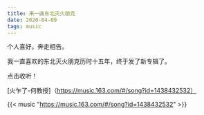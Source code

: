 ```yaml
---
title: 来一曲东北灭火朋克
date: 2020-04-09
tags: music
---
```


个人喜好，奔走相告。

我一直喜欢的东北灭火朋克历时十五年，终于发了新专辑了。

点击收听！

[火乍了-何教授]（https://music.163.com/#/song?id=1438432532）

{{< music "https://music.163.com/#/song?id=1438432532" >}}
